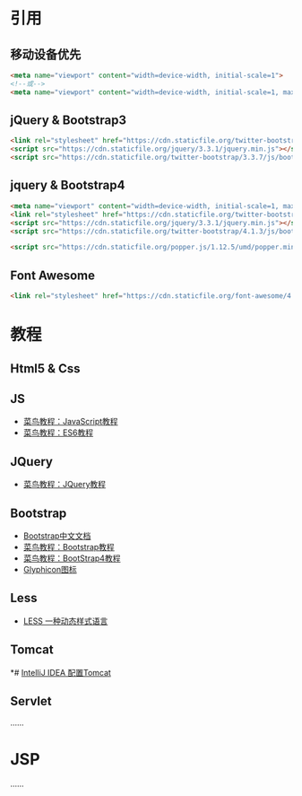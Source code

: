 # 引用

## 移动设备优先

```html
<meta name="viewport" content="width=device-width, initial-scale=1">
<!--或-->
<meta name="viewport" content="width=device-width, initial-scale=1, maximum-scale=1, user-scalable=no">
```

## jQuery & Bootstrap3

```html
<link rel="stylesheet" href="https://cdn.staticfile.org/twitter-bootstrap/3.3.7/css/bootstrap.min.css">
<script src="https://cdn.staticfile.org/jquery/3.3.1/jquery.min.js"></script>
<script src="https://cdn.staticfile.org/twitter-bootstrap/3.3.7/js/bootstrap.min.js"></script>
```

## jquery & Bootstrap4

```html
<meta name="viewport" content="width=device-width, initial-scale=1, maximum-scale=1, user-scalable=no">
<link rel="stylesheet" href="https://cdn.staticfile.org/twitter-bootstrap/4.1.3/css/bootstrap.min.css">
<script src="https://cdn.staticfile.org/jquery/3.3.1/jquery.min.js"></script>
<script src="https://cdn.staticfile.org/twitter-bootstrap/4.1.3/js/bootstrap.min.js"></script>

<script src="https://cdn.staticfile.org/popper.js/1.12.5/umd/popper.min.js"></script>
```

## Font Awesome

```html
<link rel="stylesheet" href="https://cdn.staticfile.org/font-awesome/4.7.0/css/font-awesome.min.css">
```

# 教程

## Html5 & Css

## JS

* [菜鸟教程：JavaScript教程](http://www.runoob.com/js/js-tutorial.html)
* [菜鸟教程：ES6教程](http://www.runoob.com/w3cnote/es6-tutorial.html)

## JQuery

* [菜鸟教程：JQuery教程](http://www.runoob.com/jquery/jquery-tutorial.html)

## Bootstrap

* [Bootstrap中文文档](https://v3.bootcss.com/)
* [菜鸟教程：Bootstrap教程](http://www.runoob.com/bootstrap/bootstrap-tutorial.html)
* [菜鸟教程：BootStrap4教程](http://www.runoob.com/bootstrap4/bootstrap4-tutorial.html)
* [Glyphicon图标](http://www.runoob.com/try/demo_source/bootstrap3-glyph-icons.html)

## Less

* [LESS 一种动态样式语言](http://www.bootcss.com/p/lesscss/)

## Tomcat

*# [IntelliJ IDEA 配置Tomcat](https://www.cnblogs.com/Miracle-Maker/articles/6476687.html)

## Servlet

……

# JSP

……
